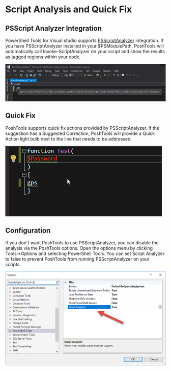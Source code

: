 # Script Analysis and Quick Fix

## PSScript Analyzer Integration

PowerShell Tools for Visual studio supports [PSScriptAnalyzer](https://github.com/PowerShell/PSScriptAnalyzer) integration. If you have PSScriptAnalyzer installed in your $PSModulePath, PoshTools will automatically call Invoke-ScriptAnalyzer on your script and show the results as tagged regions within your code. 

![Script Analyzer Alias Warning](../.gitbook/assets/image%20%281%29.png)

## Quick Fix

PoshTools supports quick fix actions provided by PSScriptAnalyzer. If the suggestion has a Suggested Correction, PoshTools will provide a Quick Action light bulb next to the line that needs to be addressed. 

![Executing quick fix actions](../.gitbook/assets/quickfix.gif)

## Configuration

If you don't want PoshTools to use PSScriptAnalyzer, you can disable the analysis via the PoshTools options. Open the options menu by clicking Tools-&gt;Options and selecting PowerShell Tools. You can set Script Analyzer to false to prevent PoshTools from running PSScriptAnalyzer on your scripts. 

![Script Analyzer option](../.gitbook/assets/image%20%282%29.png)

